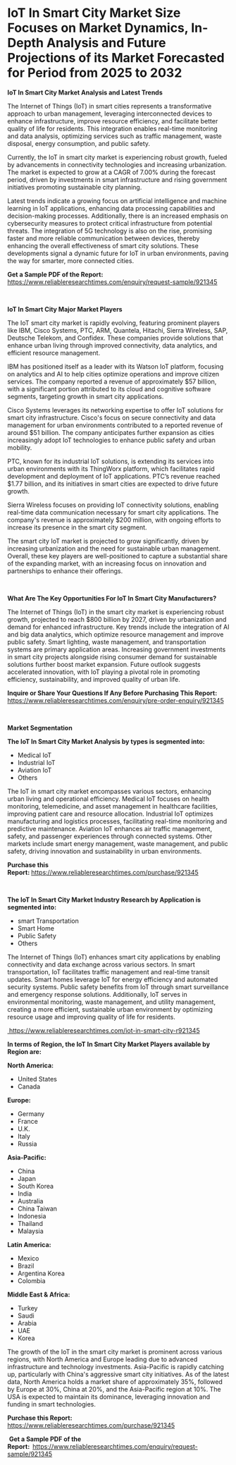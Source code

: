 <p><h1>IoT In Smart City Market Size Focuses on Market Dynamics, In-Depth Analysis and Future Projections of its Market Forecasted for Period from 2025 to 2032</h1></p><p><strong>IoT In Smart City Market Analysis and Latest Trends</strong></p>
<p><p>The Internet of Things (IoT) in smart cities represents a transformative approach to urban management, leveraging interconnected devices to enhance infrastructure, improve resource efficiency, and facilitate better quality of life for residents. This integration enables real-time monitoring and data analysis, optimizing services such as traffic management, waste disposal, energy consumption, and public safety.</p><p>Currently, the IoT in smart city market is experiencing robust growth, fueled by advancements in connectivity technologies and increasing urbanization. The market is expected to grow at a CAGR of 7.00% during the forecast period, driven by investments in smart infrastructure and rising government initiatives promoting sustainable city planning. </p><p>Latest trends indicate a growing focus on artificial intelligence and machine learning in IoT applications, enhancing data processing capabilities and decision-making processes. Additionally, there is an increased emphasis on cybersecurity measures to protect critical infrastructure from potential threats. The integration of 5G technology is also on the rise, promising faster and more reliable communication between devices, thereby enhancing the overall effectiveness of smart city solutions. These developments signal a dynamic future for IoT in urban environments, paving the way for smarter, more connected cities.</p></p>
<p><strong>Get a Sample PDF of the Report:&nbsp;</strong> <a href="https://www.reliableresearchtimes.com/enquiry/request-sample/921345?utm_campaign=3074&utm_medium=2&utm_source=Github&utm_content=ia&utm_term=16042025&utm_id=iot-in-smart-city">https://www.reliableresearchtimes.com/enquiry/request-sample/921345</a></p>
<p>&nbsp;</p>
<p><strong>IoT In Smart City Major Market Players</strong></p>
<p><p>The IoT smart city market is rapidly evolving, featuring prominent players like IBM, Cisco Systems, PTC, ARM, Quantela, Hitachi, Sierra Wireless, SAP, Deutsche Telekom, and Confidex. These companies provide solutions that enhance urban living through improved connectivity, data analytics, and efficient resource management.</p><p>IBM has positioned itself as a leader with its Watson IoT platform, focusing on analytics and AI to help cities optimize operations and improve citizen services. The company reported a revenue of approximately $57 billion, with a significant portion attributed to its cloud and cognitive software segments, targeting growth in smart city applications.</p><p>Cisco Systems leverages its networking expertise to offer IoT solutions for smart city infrastructure. Cisco's focus on secure connectivity and data management for urban environments contributed to a reported revenue of around $51 billion. The company anticipates further expansion as cities increasingly adopt IoT technologies to enhance public safety and urban mobility.</p><p>PTC, known for its industrial IoT solutions, is extending its services into urban environments with its ThingWorx platform, which facilitates rapid development and deployment of IoT applications. PTC’s revenue reached $1.77 billion, and its initiatives in smart cities are expected to drive future growth.</p><p>Sierra Wireless focuses on providing IoT connectivity solutions, enabling real-time data communication necessary for smart city applications. The company's revenue is approximately $200 million, with ongoing efforts to increase its presence in the smart city segment.</p><p>The smart city IoT market is projected to grow significantly, driven by increasing urbanization and the need for sustainable urban management. Overall, these key players are well-positioned to capture a substantial share of the expanding market, with an increasing focus on innovation and partnerships to enhance their offerings.</p></p>
<p>&nbsp;</p>
<p><strong>What Are The Key Opportunities For IoT In Smart City Manufacturers?</strong></p>
<p><p>The Internet of Things (IoT) in the smart city market is experiencing robust growth, projected to reach $800 billion by 2027, driven by urbanization and demand for enhanced infrastructure. Key trends include the integration of AI and big data analytics, which optimize resource management and improve public safety. Smart lighting, waste management, and transportation systems are primary application areas. Increasing government investments in smart city projects alongside rising consumer demand for sustainable solutions further boost market expansion. Future outlook suggests accelerated innovation, with IoT playing a pivotal role in promoting efficiency, sustainability, and improved quality of urban life.</p></p>
<p><strong>Inquire or Share Your Questions If Any Before Purchasing This Report:</strong> <a href="https://www.reliableresearchtimes.com/enquiry/pre-order-enquiry/921345?utm_campaign=3074&utm_medium=2&utm_source=Github&utm_content=ia&utm_term=16042025&utm_id=iot-in-smart-city">https://www.reliableresearchtimes.com/enquiry/pre-order-enquiry/921345</a></p>
<p>&nbsp;</p>
<p><strong>Market Segmentation</strong></p>
<p><strong>The IoT In Smart City Market Analysis by types is segmented into:</strong></p>
<p><ul><li>Medical IoT</li><li>Industrial IoT</li><li>Aviation IoT</li><li>Others</li></ul></p>
<p><p>The IoT in smart city market encompasses various sectors, enhancing urban living and operational efficiency. Medical IoT focuses on health monitoring, telemedicine, and asset management in healthcare facilities, improving patient care and resource allocation. Industrial IoT optimizes manufacturing and logistics processes, facilitating real-time monitoring and predictive maintenance. Aviation IoT enhances air traffic management, safety, and passenger experiences through connected systems. Other markets include smart energy management, waste management, and public safety, driving innovation and sustainability in urban environments.</p></p>
<p><strong>Purchase this Report:&nbsp;</strong><a href="https://www.reliableresearchtimes.com/purchase/921345?utm_campaign=3074&utm_medium=2&utm_source=Github&utm_content=ia&utm_term=16042025&utm_id=iot-in-smart-city">https://www.reliableresearchtimes.com/purchase/921345</a></p>
<p>&nbsp;</p>
<p><strong>The IoT In Smart City Market Industry Research by Application is segmented into:</strong></p>
<p><ul><li>smart Transportation</li><li>Smart Home</li><li>Public Safety</li><li>Others</li></ul></p>
<p><p>The Internet of Things (IoT) enhances smart city applications by enabling connectivity and data exchange across various sectors. In smart transportation, IoT facilitates traffic management and real-time transit updates. Smart homes leverage IoT for energy efficiency and automated security systems. Public safety benefits from IoT through smart surveillance and emergency response solutions. Additionally, IoT serves in environmental monitoring, waste management, and utility management, creating a more efficient, sustainable urban environment by optimizing resource usage and improving quality of life for residents.</p></p>
<p><a href="https://www.reliableresearchtimes.com/iot-in-smart-city-r921345?utm_campaign=3074&utm_medium=2&utm_source=Github&utm_content=ia&utm_term=16042025&utm_id=iot-in-smart-city">&nbsp;https://www.reliableresearchtimes.com/iot-in-smart-city-r921345</a></p>
<p><strong>In terms of Region, the IoT In Smart City Market Players available by Region are:</strong></p>
<p>
    <p> <strong> North America: </strong>
        <ul>
            <li>United States</li>
            <li>Canada</li>
        </ul>
        </p> 
    <p> <strong> Europe: </strong>
        <ul>
            <li>Germany</li>
            <li>France</li>
            <li>U.K.</li>
            <li>Italy</li>
            <li>Russia</li>
        </ul>
        </p> 
    <p> <strong> Asia-Pacific: </strong>
        <ul>
            <li>China</li>
            <li>Japan</li>
            <li>South Korea</li>
            <li>India</li>
            <li>Australia</li>
            <li>China Taiwan</li>
            <li>Indonesia</li>
            <li>Thailand</li>
            <li>Malaysia</li>
        </ul>
        </p> 
    <p> <strong> Latin America: </strong>
        <ul>
            <li>Mexico</li>
            <li>Brazil</li>
            <li>Argentina Korea</li>
            <li>Colombia</li>
        </ul>
        </p> 
    <p> <strong> Middle East & Africa: </strong>
        <ul>
            <li>Turkey</li>
            <li>Saudi</li>
            <li>Arabia</li>
            <li>UAE</li>
            <li>Korea</li>
        </ul>
    </p>
    </p>
<p><p>The growth of the IoT in the smart city market is prominent across various regions, with North America and Europe leading due to advanced infrastructure and technology investments. Asia-Pacific is rapidly catching up, particularly with China's aggressive smart city initiatives. As of the latest data, North America holds a market share of approximately 35%, followed by Europe at 30%, China at 20%, and the Asia-Pacific region at 10%. The USA is expected to maintain its dominance, leveraging innovation and funding in smart technologies.</p></p>
<p><strong>Purchase this Report: </strong><a href="https://www.reliableresearchtimes.com/purchase/921345?utm_campaign=3074&utm_medium=2&utm_source=Github&utm_content=ia&utm_term=16042025&utm_id=iot-in-smart-city">https://www.reliableresearchtimes.com/purchase/921345</a></p>
<p>&nbsp;<strong>Get a Sample PDF of the Report:&nbsp;&nbsp;</strong><a href="https://www.reliableresearchtimes.com/enquiry/request-sample/921345?utm_campaign=3074&utm_medium=2&utm_source=Github&utm_content=ia&utm_term=16042025&utm_id=iot-in-smart-city">https://www.reliableresearchtimes.com/enquiry/request-sample/921345</a></p>
<p><strong></strong></p>
<p><p></p><p></p><p></p></p>